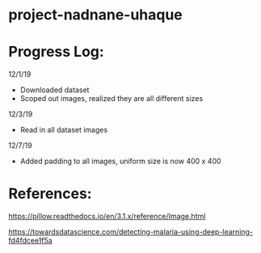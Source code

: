 # project-nadnane-uhaque


# Progress Log:

12/1/19
- Downloaded dataset
- Scoped out images, realized they are all different sizes


12/3/19
- Read in all dataset images

12/7/19
- Added padding to all images, uniform size is now 400 x 400


# References:
https://pillow.readthedocs.io/en/3.1.x/reference/Image.html

https://towardsdatascience.com/detecting-malaria-using-deep-learning-fd4fdcee1f5a